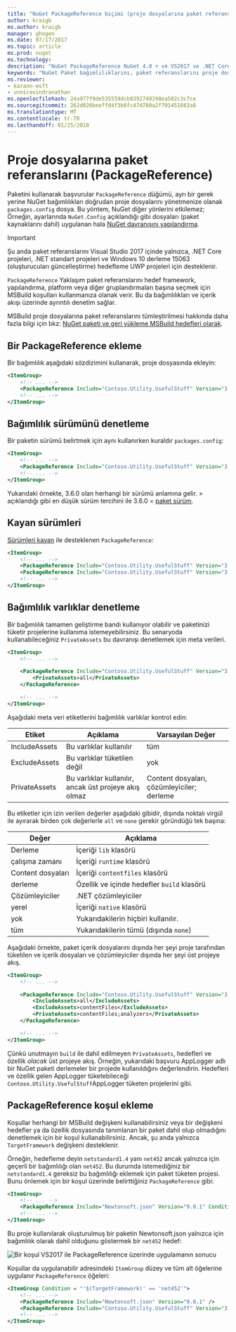 ```yaml
---
title: "NuGet PackageReference biçimi (proje dosyalarına paket referanslarını) | Microsoft Docs"
author: kraigb
ms.author: kraigb
manager: ghogen
ms.date: 07/17/2017
ms.topic: article
ms.prod: nuget
ms.technology: 
description: "NuGet PackageReference NuGet 4.0 + ve VS2017 ve .NET Core 2.0 tarafından desteklenen gibi proje dosyalarına ayrıntıları"
keywords: "NuGet Paket bağımlılıklarını, paket referanslarını proje dosyalarını, PackageReference, packages.config VS2017, Visual Studio 2017, NuGet 4, .NET Core 2.0"
ms.reviewer:
- karann-msft
- unniravindranathan
ms.openlocfilehash: 24a977f9de535559dcb0392749298ea502c3c7ce
ms.sourcegitcommit: 262d026beeffd4f3b6fc47d780a2f701451663a8
ms.translationtype: MT
ms.contentlocale: tr-TR
ms.lasthandoff: 01/25/2018
---
```

# <a name="package-references-packagereference-in-project-files"></a>Proje dosyalarına paket referanslarını (PackageReference)

Paketini kullanarak başvurular `PackageReference` düğümü, ayrı bir gerek yerine NuGet bağımlılıkları doğrudan proje dosyalarını yönetmenize olanak `packages.config` dosya. Bu yöntem, NuGet diğer yönlerini etkilemez; Örneğin, ayarlarında `NuGet.Config` açıklandığı gibi dosyaları (paket kaynaklarını dahil) uygulanan hala [NuGet davranışını yapılandırma](Configuring-NuGet-Behavior.md).

> [!Important]
> Şu anda paket referanslarını Visual Studio 2017 içinde yalnızca, .NET Core projeleri, .NET standart projeleri ve Windows 10 derleme 15063 (oluşturucuları güncelleştirme) hedefleme UWP projeleri için desteklenir.

`PackageReference` Yaklaşım paket referanslarını hedef framework, yapılandırma, platform veya diğer gruplandırmaları başına seçmek için MSBuild koşulları kullanmanıza olanak verir. Bu da bağımlılıkları ve içerik akışı üzerinde ayrıntılı denetim sağlar.

MSBuild proje dosyalarına paket referanslarını tümleştirilmesi hakkında daha fazla bilgi için bkz: [NuGet paketi ve geri yükleme MSBuild hedefleri olarak](../schema/msbuild-targets.md).

## <a name="adding-a-packagereference"></a>Bir PackageReference ekleme

Bir bağımlılık aşağıdaki sözdizimini kullanarak, proje dosyasında ekleyin:

```xml
<ItemGroup>
    <!-- ... -->
    <PackageReference Include="Contoso.Utility.UsefulStuff" Version="3.6.0" />
    <!-- ... -->
</ItemGroup>
```

## <a name="controlling-dependency-version"></a>Bağımlılık sürümünü denetleme

Bir paketin sürümü belirtmek için aynı kullanırken kuraldır `packages.config`:

```xml
<ItemGroup>
    <!-- ... -->
    <PackageReference Include="Contoso.Utility.UsefulStuff" Version="3.6.0" />
    <!-- ... -->
</ItemGroup>
```

Yukarıdaki örnekte, 3.6.0 olan herhangi bir sürümü anlamına gelir. > açıklandığı gibi en düşük sürüm tercihini ile 3.6.0 = [paket sürüm](../reference/package-versioning.md#version-ranges-and-wildcards).

## <a name="floating-versions"></a>Kayan sürümleri

[Sürümleri kayan](../consume-packages/dependency-resolution.md#floating-versions) ile desteklenen `PackageReference`:

```xml
<ItemGroup>
    <!-- ... -->
    <PackageReference Include="Contoso.Utility.UsefulStuff" Version="3.6.*" />
    <PackageReference Include="Contoso.Utility.UsefulStuff" Version="3.6.0-beta*" />
    <!-- ... -->
</ItemGroup>
```

## <a name="controlling-dependency-assets"></a>Bağımlılık varlıklar denetleme

Bir bağımlılık tamamen geliştirme bandı kullanıyor olabilir ve paketinizi tüketir projelerine kullanıma istemeyebilirsiniz. Bu senaryoda kullanabileceğiniz `PrivateAssets` bu davranışı denetlemek için meta verileri.

```xml
<ItemGroup>
    <!-- ... -->

    <PackageReference Include="Contoso.Utility.UsefulStuff" Version="3.6.0">
        <PrivateAssets>all</PrivateAssets>
    </PackageReference>

    <!-- ... -->
</ItemGroup>
```

Aşağıdaki meta veri etiketlerini bağımlılık varlıklar kontrol edin:

| Etiket | Açıklama | Varsayılan Değer |
| --- | --- | --- |
| IncludeAssets | Bu varlıklar kullanılır | tüm |
| ExcludeAssets | Bu varlıklar tüketilen değil | yok |
| PrivateAssets | Bu varlıklar kullanılır, ancak üst projeye akış olmaz | Content dosyaları, çözümleyiciler; derleme |

Bu etiketler için izin verilen değerler aşağıdaki gibidir, dışında noktalı virgül ile ayırarak birden çok değerlerle `all` ve `none` gerekir göründüğü tek başına:

| Değer | Açıklama |
| --- | ---
| Derleme | İçeriği `lib` klasörü |
| çalışma zamanı | İçeriği `runtime` klasörü |
| Content dosyaları | İçeriği `contentfiles` klasörü |
| derleme | Özellik ve içinde hedefler `build` klasörü |
| Çözümleyiciler | .NET çözümleyiciler |
| yerel | İçeriği `native` klasörü |
| yok | Yukarıdakilerin hiçbiri kullanılır. |
| tüm | Yukarıdakilerin tümü (dışında `none`) |

Aşağıdaki örnekte, paket içerik dosyalarını dışında her şeyi proje tarafından tüketilen ve içerik dosyaları ve çözümleyiciler dışında her şeyi üst projeye akış.

```xml
<ItemGroup>
    <!-- ... -->

    <PackageReference Include="Contoso.Utility.UsefulStuff" Version="3.6.0">
        <IncludeAssets>all</IncludeAssets>
        <ExcludeAssets>contentFiles</ExcludeAssets>
        <PrivateAssets>contentFiles;analyzers</PrivateAssets>
    </PackageReference>

    <!-- ... -->
</ItemGroup>
```

Çünkü unutmayın `build` ile dahil edilmeyen `PrivateAssets`, hedefleri ve özellik *olacak* üst projeye akış. Örneğin, yukarıdaki başvuru AppLogger adlı bir NuGet paketi derlemeler bir projede kullanıldığını değerlendirin. Hedefleri ve özellik gelen AppLogger tüketebileceği `Contoso.Utility.UsefulStuff`AppLogger tüketen projelerini gibi.

## <a name="adding-a-packagereference-condition"></a>PackageReference koşul ekleme

Koşullar herhangi bir MSBuild değişkeni kullanabilirsiniz veya bir değişkeni hedefler ya da özellik dosyasında tanımlanan bir paket dahil olup olmadığını denetlemek için bir koşul kullanabilirsiniz. Ancak, şu anda yalnızca `TargetFramework` değişkeni desteklenir.

Örneğin, hedefleme deyin `netstandard1.4` yanı `net452` ancak yalnızca için geçerli bir bağımlılığı olan `net452`. Bu durumda istemediğiniz bir `netstandard1.4` gereksiz bu bağımlılığı eklemek için paket tüketen projesi. Bunu önlemek için bir koşul üzerinde belirttiğiniz `PackageReference` gibi:

```xml
<ItemGroup>
    <!-- ... -->
    <PackageReference Include="Newtonsoft.json" Version="9.0.1" Condition="'$(TargetFramework)' == 'net452'" />
    <!-- ... -->
</ItemGroup>
```

Bu proje kullanılarak oluşturulmuş bir paketin Newtonsoft.json yalnızca için bağımlılık olarak dahil olduğunu göstermek bir `net452` hedef:

![Bir koşul VS2017 ile PackageReference üzerinde uygulamanın sonucu](media/PackageReference-Condition.png)

Koşullar da uygulanabilir adresindeki `ItemGroup` düzey ve tüm alt öğelerine uygulanır `PackageReference` öğeleri:

```xml
<ItemGroup Condition = "'$(TargetFramework)' == 'net452'">
    <!-- ... -->
    <PackageReference Include="Newtonsoft.json" Version="9.0.1" />
    <PackageReference Include="Contoso.Utility.UsefulStuff" Version="3.6.0" />
    <!-- ... -->
</ItemGroup>
```
